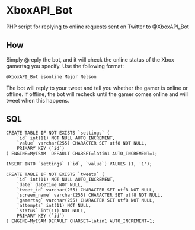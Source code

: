 # XboxAPI_Bot

PHP script for replying to online requests sent on Twitter to @XboxAPI_Bot

## How

Simply @reply the bot, and it will check the online status of the Xbox gamertag you specify. Use the following format:

    @XboxAPI_Bot isonline Major Nelson
    
The bot will reply to your tweet and tell you whether the gamer is online or offline. If offline, the bot will recheck until the gamer comes online and will tweet when this happens.

## SQL

    CREATE TABLE IF NOT EXISTS `settings` (
        `id` int(11) NOT NULL AUTO_INCREMENT,
        `value` varchar(255) CHARACTER SET utf8 NOT NULL,
        PRIMARY KEY (`id`)
    ) ENGINE=MyISAM  DEFAULT CHARSET=latin1 AUTO_INCREMENT=1;
    
    INSERT INTO `settings` (`id`, `value`) VALUES (1, '1');
    
    CREATE TABLE IF NOT EXISTS `tweets` (
        `id` int(11) NOT NULL AUTO_INCREMENT,
        `date` datetime NOT NULL,
        `tweet_id` varchar(255) CHARACTER SET utf8 NOT NULL,
        `screen_name` varchar(255) CHARACTER SET utf8 NOT NULL,
        `gamertag` varchar(255) CHARACTER SET utf8 NOT NULL,
        `attempts` int(11) NOT NULL,
        `status` int(11) NOT NULL,
        PRIMARY KEY (`id`)
    ) ENGINE=MyISAM DEFAULT CHARSET=latin1 AUTO_INCREMENT=1;